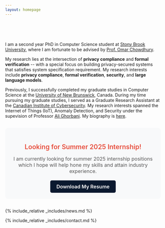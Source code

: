 ```yaml
---
layout: homepage
---
```


<h1 id="about-me"></h1>

<h2 style="margin: 80px 0px 10px;"></h2>

I am a second year PhD in Computer Science student at [Stony Brook University](https://www.stonybrook.edu/), where I am fortunate to be advised by [Prof. Omar Chowdhury](https://www.cs.stonybrook.edu/people/faculty/omarchowdhury).

My research lies at the intersection of **privacy compliance** and **formal verification** -- with a special focus on building privacy-secured systems that satisfies system specification requirement. My research interests include **privacy compliance**, **formal verification**, **security**, and **large language models**.
<!-- , **3D geometry models**, and **medical imaging**. -->

Previously, I successfully completed my graduate studies in Computer Science at the [University of New Brunswick](https://unb.ca/), Canada. During my time pursuing my graduate studies, I served as a Graduate Research Assistant at the [Canadian Institute of Cybersecurity](https://www.unb.ca/cic/). My research interests spanned the Internet of Things (IoT), Anomaly Detection, and Security under the supevision of Professor [Ali Ghorbani](https://www.cs.unb.ca/people/ghorbani). My biography is [here](./biography/).


<!-- <strong style="color:#e74d3c; font-weight:600"><strong style="color:#e74d3c; font-weight:600">I am currently looking for summer 2025 internship positions which I hope will help hone my skills and attain industry experience. You can find my resume  [here](./assets/resume_summarized_2025.pdf).</strong> -->


<div class="call-to-action">
  <h2 style="color: #e74d3c; font-weight: 600; margin-bottom: 10px;">
    Looking for Summer 2025 Internship!
  </h2>
  <p style="font-size: 16px; color: #555; margin-bottom: 20px;">
    I am currently looking for summer 2025 internship positions which I hope will help hone my skills and attain industry experience.
  </p>
  <a href="./assets/resume_summarized_2025.pdf" download class="resume-button">
    Download My Resume
  </a>
</div>

{% include_relative _includes/news.md %}

{% include_relative _includes/contact.md %}

<style>
@keyframes blink {
  0% { opacity: 1; }
  50% { opacity: 0; }
  100% { opacity: 1; }
}

.blinking-text {
  animation: blink 1.5s infinite;
}

.resume-button {
  display: inline-block;
  padding: 10px 20px;
  font-size: 16px;
  font-weight: 600;
  color: #fff;
  background-color: #0b192f;
  border-radius: 5px;
  text-decoration: none;
  transition: background-color 0.3s ease;
}

.resume-button:hover {
  background-color: #64ffda;
}

.call-to-action {
  background-color: #f8f9fa;
  padding: 20px;
  text-align: center;
  border-radius: 10px;
  margin: 30px 0;
  transition: transform 0.3s ease, box-shadow 0.3s ease;
}

.call-to-action:hover {
  transform: scale(1.02);
  box-shadow: 0 4px 15px rgba(0, 0, 0, 0.1);
}
</style>